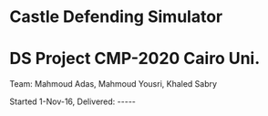 # Castle Defending Simulator
# DS Project CMP-2020 Cairo Uni.

Team: Mahmoud Adas, Mahmoud Yousri, Khaled Sabry

Started 1-Nov-16, Delivered: -----
